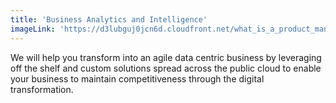```yaml
---
title: 'Business Analytics and Intelligence'
imageLink: 'https://d3lubguj0jcn6d.cloudfront.net/what_is_a_product_manager-570x320.png'
---
```


We will help you transform into an agile data centric business by leveraging off the shelf and custom solutions spread across the public cloud to enable your business to maintain competitiveness through the digital transformation.

